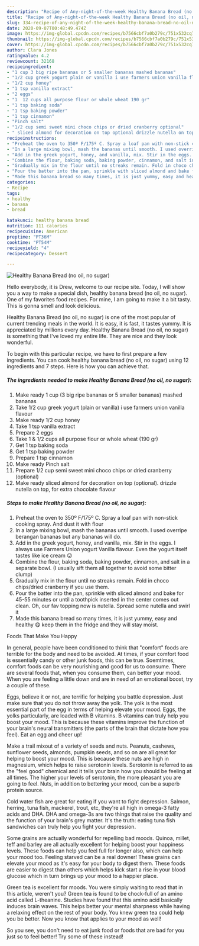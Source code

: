 ```yaml
---
description: "Recipe of Any-night-of-the-week Healthy Banana Bread (no oil, no sugar)"
title: "Recipe of Any-night-of-the-week Healthy Banana Bread (no oil, no sugar)"
slug: 334-recipe-of-any-night-of-the-week-healthy-banana-bread-no-oil-no-sugar
date: 2020-09-07T00:48:49.474Z
image: https://img-global.cpcdn.com/recipes/b7566cbf7a0b279c/751x532cq70/healthy-banana-bread-no-oil-no-sugar-recipe-main-photo.jpg
thumbnail: https://img-global.cpcdn.com/recipes/b7566cbf7a0b279c/751x532cq70/healthy-banana-bread-no-oil-no-sugar-recipe-main-photo.jpg
cover: https://img-global.cpcdn.com/recipes/b7566cbf7a0b279c/751x532cq70/healthy-banana-bread-no-oil-no-sugar-recipe-main-photo.jpg
author: Clara Jones
ratingvalue: 4.2
reviewcount: 32168
recipeingredient:
- "1 cup 3 big ripe bananas or 5 smaller bananas mashed bananas"
- "1/2 cup greek yogurt plain or vanilla i use farmers union vanilla flavour"
- "1/2 cup honey"
- "1 tsp vanilla extract"
- "2 eggs"
- "1  12 cups all purpose flour or whole wheat 190 gr"
- "1 tsp baking soda"
- "1 tsp baking powder"
- "1 tsp cinnamon"
- "Pinch salt"
- "1/2 cup semi sweet mini choco chips or dried cranberry optional"
- " sliced almond for decoration on top optional drizzle nutella on top for extra chocolate flavour"
recipeinstructions:
- "Preheat the oven to 350º F/175º C. Spray a loaf pan with non-stick cooking spray. And dust it with flour"
- "In a large mixing bowl, mash the bananas until smooth. I used overripe berangan bananas but any bananas will do."
- "Add in the greek yogurt, honey, and vanilla, mix. Stir in the eggs. I always use Farmers Union yogurt Vanilla flavour. Even the yogurt itself tastes like ice cream 😜"
- "Combine the flour, baking soda, baking powder, cinnamon, and salt in a separate bowl. (I usually sift them all together to avoid some bitter clump)"
- "Gradually mix in the flour until no streaks remain. Fold in choco chips/dried cranberry if you use them."
- "Pour the batter into the pan, sprinkle with sliced almond and bake for 45-55 minutes or until a toothpick inserted in the center comes out clean. Oh, our fav topping now is nutella. Spread some nutella and swirl it"
- "Made this banana bread so many times, it is just yummy, easy and healthy 😋 keep them in the fridge and they will stay moist."
categories:
- Recipe
tags:
- healthy
- banana
- bread

katakunci: healthy banana bread 
nutrition: 111 calories
recipecuisine: American
preptime: "PT36M"
cooktime: "PT54M"
recipeyield: "4"
recipecategory: Dessert

---
```



![Healthy Banana Bread (no oil, no sugar)](https://img-global.cpcdn.com/recipes/b7566cbf7a0b279c/751x532cq70/healthy-banana-bread-no-oil-no-sugar-recipe-main-photo.jpg)

Hello everybody, it is Drew, welcome to our recipe site. Today, I will show you a way to make a special dish, healthy banana bread (no oil, no sugar). One of my favorites food recipes. For mine, I am going to make it a bit tasty. This is gonna smell and look delicious.



Healthy Banana Bread (no oil, no sugar) is one of the most popular of current trending meals in the world. It is easy, it is fast, it tastes yummy. It is appreciated by millions every day. Healthy Banana Bread (no oil, no sugar) is something that I've loved my entire life. They are nice and they look wonderful.


To begin with this particular recipe, we have to first prepare a few ingredients. You can cook healthy banana bread (no oil, no sugar) using 12 ingredients and 7 steps. Here is how you can achieve that.

<!--inarticleads1-->

##### The ingredients needed to make Healthy Banana Bread (no oil, no sugar):

1. Make ready 1 cup (3 big ripe bananas or 5 smaller bananas) mashed bananas
1. Take 1/2 cup greek yogurt (plain or vanilla) i use farmers union vanilla flavour
1. Make ready 1/2 cup honey
1. Take 1 tsp vanilla extract
1. Prepare 2 eggs
1. Take 1 &amp; 1/2 cups all purpose flour or whole wheat (190 gr)
1. Get 1 tsp baking soda
1. Get 1 tsp baking powder
1. Prepare 1 tsp cinnamon
1. Make ready Pinch salt
1. Prepare 1/2 cup semi sweet mini choco chips or dried cranberry (optional)
1. Make ready  sliced almond for decoration on top (optional). drizzle nutella on top, for extra chocolate flavour




<!--inarticleads2-->

##### Steps to make Healthy Banana Bread (no oil, no sugar):

1. Preheat the oven to 350º F/175º C. Spray a loaf pan with non-stick cooking spray. And dust it with flour
1. In a large mixing bowl, mash the bananas until smooth. I used overripe berangan bananas but any bananas will do.
1. Add in the greek yogurt, honey, and vanilla, mix. Stir in the eggs. I always use Farmers Union yogurt Vanilla flavour. Even the yogurt itself tastes like ice cream 😜
1. Combine the flour, baking soda, baking powder, cinnamon, and salt in a separate bowl. (I usually sift them all together to avoid some bitter clump)
1. Gradually mix in the flour until no streaks remain. Fold in choco chips/dried cranberry if you use them.
1. Pour the batter into the pan, sprinkle with sliced almond and bake for 45-55 minutes or until a toothpick inserted in the center comes out clean. Oh, our fav topping now is nutella. Spread some nutella and swirl it
1. Made this banana bread so many times, it is just yummy, easy and healthy 😋 keep them in the fridge and they will stay moist.




Foods That Make You Happy


In general, people have been conditioned to think that "comfort" foods are terrible for the body and need to be avoided. At times, if your comfort food is essentially candy or other junk foods, this can be true. Soemtimes, comfort foods can be very nourishing and good for us to consume. There are several foods that, when you consume them, can better your mood. When you are feeling a little down and are in need of an emotional boost, try a couple of these.

Eggs, believe it or not, are terrific for helping you battle depression. Just make sure that you do not throw away the yolk. The yolk is the most essential part of the egg in terms of helping elevate your mood. Eggs, the yolks particularly, are loaded with B vitamins. B vitamins can truly help you boost your mood. This is because these vitamins improve the function of your brain's neural transmitters (the parts of the brain that dictate how you feel). Eat an egg and cheer up!

Make a trail mixout of a variety of seeds and nuts. Peanuts, cashews, sunflower seeds, almonds, pumpkin seeds, and so on are all great for helping to boost your mood. This is because these nuts are high in magnesium, which helps to raise serotonin levels. Serotonin is referred to as the "feel good" chemical and it tells your brain how you should be feeling at all times. The higher your levels of serotonin, the more pleasant you are going to feel. Nuts, in addition to bettering your mood, can be a superb protein source.

Cold water fish are great for eating if you want to fight depression. Salmon, herring, tuna fish, mackerel, trout, etc, they're all high in omega-3 fatty acids and DHA. DHA and omega-3s are two things that raise the quality and the function of your brain's grey matter. It's the truth: eating tuna fish sandwiches can truly help you fight your depression. 

Some grains are actually wonderful for repelling bad moods. Quinoa, millet, teff and barley are all actually excellent for helping boost your happiness levels. These foods can help you feel full for longer also, which can help your mood too. Feeling starved can be a real downer! These grains can elevate your mood as it's easy for your body to digest them. These foods are easier to digest than others which helps kick start a rise in your blood glucose which in turn brings up your mood to a happier place.

Green tea is excellent for moods. You were simply waiting to read that in this article, weren't you? Green tea is found to be chock-full of an amino acid called L-theanine. Studies have found that this amino acid basically induces brain waves. This helps better your mental sharpness while having a relaxing effect on the rest of your body. You knew green tea could help you be better. Now you know that applies to your mood as well!

So you see, you don't need to eat junk food or foods that are bad for you just so to feel better! Try some of these instead!

